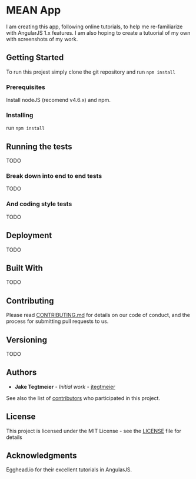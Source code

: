 # MEAN App

I am creating this app, following online tutorials, to help me re-familiarize with AngularJS 1.x features. I am also hoping to create a tutuorial of my own with screenshots of my work.

## Getting Started

To run this projest simply clone the git repository and run `npm install`

### Prerequisites

Install nodeJS (recomend v4.6.x) and npm.


### Installing

run `npm install`

## Running the tests

TODO

### Break down into end to end tests

TODO

### And coding style tests

TODO

## Deployment

TODO

## Built With

TODO

## Contributing

Please read [CONTRIBUTING.md]() for details on our code of conduct, and the process for submitting pull requests to us.

## Versioning

TODO

## Authors

* **Jake Tegtmeier** - *Initial work* - [jtegtmeier](https://github.com/jtegtmeier)

See also the list of [contributors]() who participated in this project.

## License

This project is licensed under the MIT License - see the [LICENSE](LICENSE) file for details

## Acknowledgments

Egghead.io for their excellent tutorials in AngularJS.